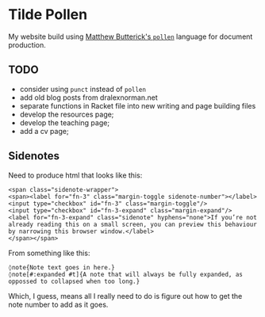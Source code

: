 # Tilde Pollen

My website build using [Matthew Butterick's `pollen`](https://practicaltypography.com/) language for document production.

## TODO

* consider using `punct` instead of `pollen`
* add old blog posts from dralexnorman.net
* separate functions in Racket file into new writing and page building files
* develop the resources page;
* develop the teaching page;
* add a cv page;

## Sidenotes

Need to produce html that looks like this:
```
<span class="sidenote-wrapper">
<span><label for="fn-3" class="margin-toggle sidenote-number"></label>
<input type="checkbox" id="fn-3" class="margin-toggle"/>
<input type="checkbox" id="fn-3-expand" class="margin-expand"/>
<label for="fn-3-expand" class="sidenote" hyphens="none">If you’re not already reading this on a small screen, you can preview this behaviour by narrowing this browser window.</label>
</span></span>
```

From something like this:
```
◊note{Note text goes in here.}
◊note[#:expanded #t]{A note that will always be fully expanded, as oppossed to collapsed when too long.}
```

Which, I guess, means all I really need to do is figure out how to get the note number to add as it goes.

